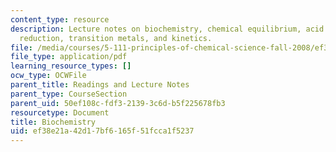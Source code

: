 ```yaml
---
content_type: resource
description: Lecture notes on biochemistry, chemical equilibrium, acid base, oxidation
  reduction, transition metals, and kinetics.
file: /media/courses/5-111-principles-of-chemical-science-fall-2008/ef38e21a42d17bf6165f51fcca1f5237_lecnotes36.pdf
file_type: application/pdf
learning_resource_types: []
ocw_type: OCWFile
parent_title: Readings and Lecture Notes
parent_type: CourseSection
parent_uid: 50ef108c-fdf3-2139-3c6d-b5f225678fb3
resourcetype: Document
title: Biochemistry
uid: ef38e21a-42d1-7bf6-165f-51fcca1f5237
---
```

